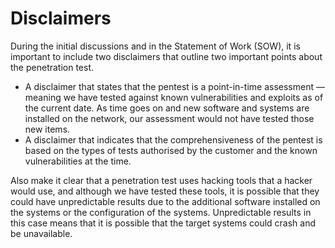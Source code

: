 # Disclaimers

During the initial discussions and in the Statement of Work (SOW), it is important to include
two disclaimers that outline two important points about the penetration test.

* A disclaimer that states that the pentest is a point-in-time assessment — meaning we have tested against known
vulnerabilities and exploits as of the current date. As time goes on and new software and systems are
installed on the network, our assessment would not have tested those new items.
* A disclaimer that indicates that the comprehensiveness of
the pentest is based on the types of tests authorised by the customer and
the known vulnerabilities at the time.

Also make it clear that a penetration test uses hacking tools that a hacker would use, and although
we have tested these tools, it is possible that they could have unpredictable results due to the additional software
installed on the systems or the configuration of the systems. Unpredictable results in this case means that it is
possible that the target systems could crash and be unavailable.
